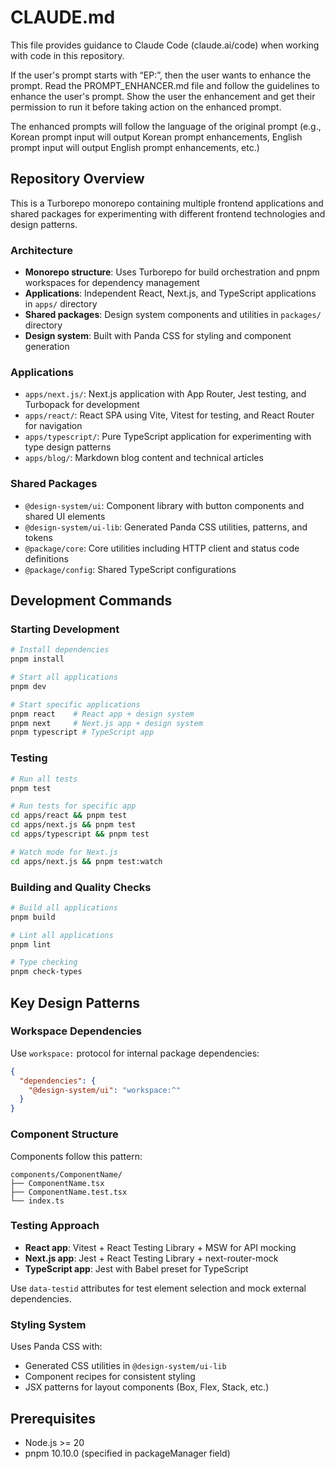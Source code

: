 # CLAUDE.md

This file provides guidance to Claude Code (claude.ai/code) when working with code in this repository.

If the user's prompt starts with “EP:”, then the user wants to enhance the prompt. Read the PROMPT_ENHANCER.md file and follow the guidelines to enhance the user's prompt. Show the user the enhancement and get their permission to run it before taking action on the enhanced prompt.

The enhanced prompts will follow the language of the original prompt (e.g., Korean prompt input will output Korean prompt enhancements, English prompt input will output English prompt enhancements, etc.)

## Repository Overview

This is a Turborepo monorepo containing multiple frontend applications and shared packages for experimenting with different frontend technologies and design patterns.

### Architecture

- **Monorepo structure**: Uses Turborepo for build orchestration and pnpm workspaces for dependency management
- **Applications**: Independent React, Next.js, and TypeScript applications in `apps/` directory
- **Shared packages**: Design system components and utilities in `packages/` directory
- **Design system**: Built with Panda CSS for styling and component generation

### Applications

- `apps/next.js/`: Next.js application with App Router, Jest testing, and Turbopack for development
- `apps/react/`: React SPA using Vite, Vitest for testing, and React Router for navigation
- `apps/typescript/`: Pure TypeScript application for experimenting with type design patterns
- `apps/blog/`: Markdown blog content and technical articles

### Shared Packages

- `@design-system/ui`: Component library with button components and shared UI elements
- `@design-system/ui-lib`: Generated Panda CSS utilities, patterns, and tokens
- `@package/core`: Core utilities including HTTP client and status code definitions
- `@package/config`: Shared TypeScript configurations

## Development Commands

### Starting Development

```bash
# Install dependencies
pnpm install

# Start all applications
pnpm dev

# Start specific applications
pnpm react    # React app + design system
pnpm next     # Next.js app + design system
pnpm typescript # TypeScript app
```

### Testing

```bash
# Run all tests
pnpm test

# Run tests for specific app
cd apps/react && pnpm test
cd apps/next.js && pnpm test
cd apps/typescript && pnpm test

# Watch mode for Next.js
cd apps/next.js && pnpm test:watch
```

### Building and Quality Checks

```bash
# Build all applications
pnpm build

# Lint all applications
pnpm lint

# Type checking
pnpm check-types
```

## Key Design Patterns

### Workspace Dependencies

Use `workspace:` protocol for internal package dependencies:

```json
{
  "dependencies": {
    "@design-system/ui": "workspace:^"
  }
}
```

### Component Structure

Components follow this pattern:

```
components/ComponentName/
├── ComponentName.tsx
├── ComponentName.test.tsx
└── index.ts
```

### Testing Approach

- **React app**: Vitest + React Testing Library + MSW for API mocking
- **Next.js app**: Jest + React Testing Library + next-router-mock
- **TypeScript app**: Jest with Babel preset for TypeScript

Use `data-testid` attributes for test element selection and mock external dependencies.

### Styling System

Uses Panda CSS with:

- Generated CSS utilities in `@design-system/ui-lib`
- Component recipes for consistent styling
- JSX patterns for layout components (Box, Flex, Stack, etc.)

## Prerequisites

- Node.js >= 20
- pnpm 10.10.0 (specified in packageManager field)
